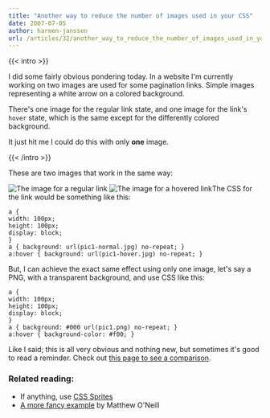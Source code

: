 ```yaml
---
title: "Another way to reduce the number of images used in your CSS"
date: 2007-07-05
author: harmen-janssen
url: /articles/32/another_way_to_reduce_the_number_of_images_used_in_your_css
---
```


{{< intro >}}
<p>
I did some fairly obvious pondering today. In a website I'm currently working on two images are used for some pagination links. Simple images representing a white arrow on a colored background.</p>
<p>There's one image for the regular link state, and one image for the link's <code>hover</code> state, which is the same except for the differently colored background.</p>
<p>It just hit me I could do this with only <strong>one</strong> image.</p>
{{< /intro >}}

These are two images that work in the same way:

 ![The image for a regular link](https://www.whatstyle.net/examples/pic1-normal.jpg) ![The image for a hovered link](https://www.whatstyle.net/examples/pic1-hover.jpg)The CSS for the link would be something like this:

 ```
a {
width: 100px;
height: 100px;
display: block;
}
a { background: url(pic1-normal.jpg) no-repeat; }
a:hover { background: url(pic1-hover.jpg) no-repeat; }
```

But, I can achieve the exact same effect using only one image, let's say a PNG, with a transparent background, and use CSS like this:

 ```
a {
width: 100px;
height: 100px;
display: block;
}
a { background: #000 url(pic1.png) no-repeat; }
a:hover { background-color: #f00; }
```

Like I said; this is all very obvious and nothing new, but sometimes it's good to read a reminder. Check out [this page to see a comparison](https://www.whatstyle.net/examples/arrowbg.html).

### Related reading:

- If anything, use [CSS Sprites](https://www.alistapart.com/articles/sprites/)
- [A more fancy example](https://www.alistapart.com/articles/supereasyblendys) by Matthew O'Neill
